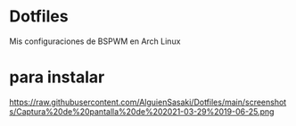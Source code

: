 # Dotfiles

Mis configuraciones de BSPWM en Arch Linux

# para instalar 

https://raw.githubusercontent.com/AlguienSasaki/Dotfiles/main/screenshots/Captura%20de%20pantalla%20de%202021-03-29%2019-06-25.png
